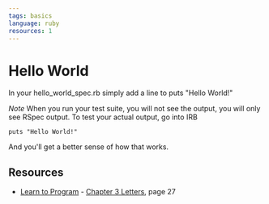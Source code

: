 ```yaml
---
tags: basics
language: ruby
resources: 1
---
```


# Hello World

In your hello_world_spec.rb simply add a line to puts "Hello World!"

*Note* When you run your test suite, you will not see the output, you will only see RSpec output. To test your actual output, go into IRB

```
puts "Hello World!"
```

And you'll get a better sense of how that works.
## Resources
* [Learn to Program](http://books.flatironschool.com/books/43?page=27) - [Chapter 3 Letters](http://books.flatironschool.com/books/43?page=27), page 27
